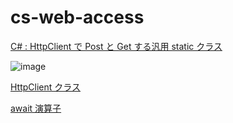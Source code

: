 # cs-web-access

[C# : HttpClient で Post と Get する汎用 static クラス](https://logicalerror.seesaa.net/article/377244421.html)

![image](https://user-images.githubusercontent.com/1501327/184522360-4be5cc2a-723f-4c63-8101-2ee62d3eb706.png)

[HttpClient クラス](https://docs.microsoft.com/ja-jp/dotnet/api/system.net.http.httpclient?view=net-6.0)

[await 演算子](https://docs.microsoft.com/ja-jp/dotnet/csharp/language-reference/operators/await)
